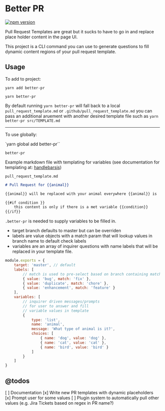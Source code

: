 # Better PR

[![npm version](https://badge.fury.io/js/better-pr.svg)](https://badge.fury.io/js/better-pr)


Pull Request Templates are great but it sucks to have to go in and replace place holder content in the page UI.

This project is a CLI command you can use to generate questions to fill dynamic content regions of your pull request template.

## Usage
To add to project:

`yarn add better-pr`

`yarn better-pr`

By default running `yarn better-pr` will fall back to a local `pull_request_template.md` or `.github/pull_request_template.md` you can pass an additional aruement with another desired template file such as `yarn better-pr src/TEMPLATE.md`

---

To use globally:

`yarn global add better-pr``

`better-pr`


Example markdown file with templating for variables  (see documentation for templating at: [handlebarsjs](https://handlebarsjs.com/))

`pull_request_template.md`
```markdown
# Pull Request for {{animal}}

{{animal}} will be replaced with your animal everywhere {{animal}} is

{{#if condition }}
    this content is only if there is a met variable {{condition}}
{{/if}}
```


`.better-pr` is needed to supply variables to be filled in.

- target branch defaults to master but can be overriden
- labels are value objects with a match param that will lookup values in branch name to default check labels
- variables are an array of inquirer questions with name labels that will be replaced in your template file.

```javascript
module.exports = {
    target: 'master', // default
    labels: [
        // match is used to pre-select based on branch containing match string
        { value: 'bug', match: 'fix' },  
        { value: 'duplicate', match: 'chore' },
        { value: 'enhancement', match: 'feature' }
    ],
    variables: [
        // inquirer driven messages/prompts 
        // for user to answer and fill 
        // variable values in template
        {
            type: 'list',
            name: 'animal',
            message: 'What type of animal is it?',
            choices: [
                { name: 'dog', value: 'dog' },
                { name: 'cat', value: 'cat' },
                { name: 'bird', value: 'bird' }
            ]
        }
    ]
}
```




## @todos
[ ]  Documentation
[x]  Write new PR templates with dynamic placeholders
[x]  Prompt user for some values
[ ]  Plugin system to automatically pull other values (e.g. Jira Tickets based on regex in PR name?)
